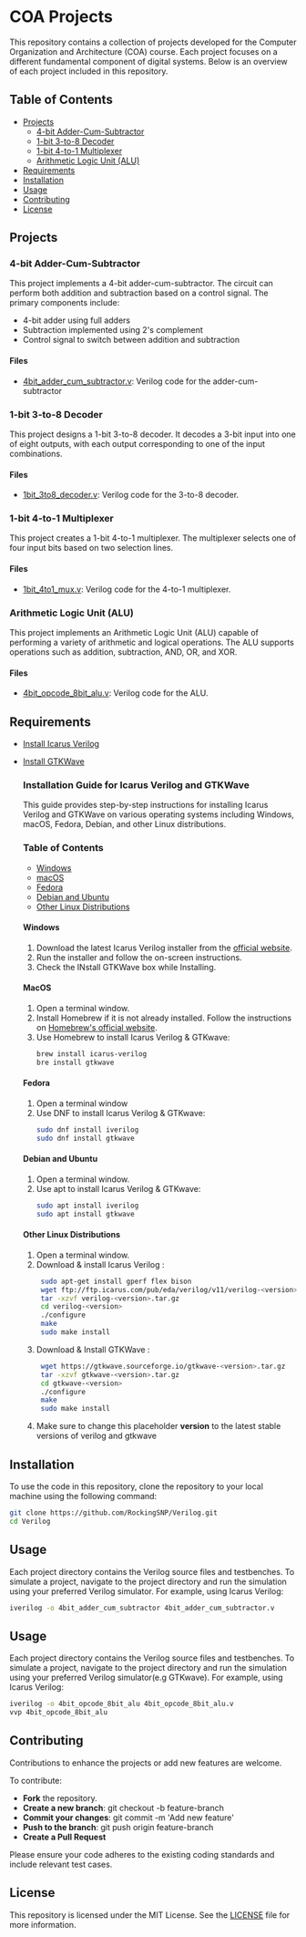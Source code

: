 # COA Projects

This repository contains a collection of projects developed for the Computer Organization and Architecture (COA) course. Each project focuses on a different fundamental component of digital systems. Below is an overview of each project included in this repository.

## Table of Contents
- [Projects](#projects)
  - [4-bit Adder-Cum-Subtractor](#4-bit-adder-cum-subtractor)
  - [1-bit 3-to-8 Decoder](#1-bit-3-to-8-decoder)
  - [1-bit 4-to-1 Multiplexer](#1-bit-4-to-1-multiplexer)
  - [Arithmetic Logic Unit (ALU)](#arithmetic-logic-unit-alu)
- [Requirements](#requirements)
- [Installation](#installation)
- [Usage](#usage)
- [Contributing](#contributing)
- [License](#license)

## Projects

### 4-bit Adder-Cum-Subtractor

This project implements a 4-bit adder-cum-subtractor. The circuit can perform both addition and subtraction based on a control signal. The primary components include:

- 4-bit adder using full adders
- Subtraction implemented using 2's complement
- Control signal to switch between addition and subtraction

#### Files
- [4bit_adder_cum_subtractor.v](https://github.com/RockingSNP/Verilog/blob/main/Ripple_Carry_Adder/4bit_adder_cum_subtractor.v): Verilog code for the adder-cum-subtractor

### 1-bit 3-to-8 Decoder

This project designs a 1-bit 3-to-8 decoder. It decodes a 3-bit input into one of eight outputs, with each output corresponding to one of the input combinations.

#### Files
- [1bit_3to8_decoder.v](https://github.com/RockingSNP/Verilog/blob/main/Decoder/1bit_3to8_decoder.v): Verilog code for the 3-to-8 decoder.
  
### 1-bit 4-to-1 Multiplexer

This project creates a 1-bit 4-to-1 multiplexer. The multiplexer selects one of four input bits based on two selection lines.

#### Files
- [1bit_4to1_mux.v](https://github.com/RockingSNP/Verilog/blob/main/Multiplexer/1bit_4to1_mux.v): Verilog code for the 4-to-1 multiplexer.

### Arithmetic Logic Unit (ALU)

This project implements an Arithmetic Logic Unit (ALU) capable of performing a variety of arithmetic and logical operations. The ALU supports operations such as addition, subtraction, AND, OR, and XOR.

#### Files
- [4bit_opcode_8bit_alu.v](https://github.com/RockingSNP/Verilog/blob/main/Arithmetic_Logic_Unit/4bit_opcode_8bit_alu.v): Verilog code for the ALU.

## Requirements
- [Install Icarus Verilog](https://steveicarus.github.io/iverilog/)
- [Install GTKWave](https://gtkwave.sourceforge.net/)
  
    ### Installation Guide for Icarus Verilog and GTKWave
    
    This guide provides step-by-step instructions for installing Icarus Verilog and GTKWave on various operating systems including Windows, macOS, Fedora, Debian, and other Linux distributions.
    
    ### Table of Contents
    - [Windows](#windows)
    - [macOS](#macos)
    - [Fedora](#fedora)
    - [Debian and Ubuntu](#debian-and-ubuntu)
    - [Other Linux Distributions](#other-linux-distributions)
    
    #### **Windows**
    
    1. Download the latest Icarus Verilog installer from the [official website](http://bleyer.org/icarus/).
    2. Run the installer and follow the on-screen instructions.
    3. Check the INstall GTKWave box while Installing.
       
    #### MacOS
      
    1. Open a terminal window.
    2. Install Homebrew if it is not already installed. Follow the instructions on [Homebrew's official website](https://brew.sh/).
    3. Use Homebrew to install Icarus Verilog & GTKwave:
       ```bash
       brew install icarus-verilog
       bre install gtkwave
       ```    
    #### Fedora
      
    1. Open a terminal window
    2. Use DNF to install Icarus Verilog & GTKwave:
       ```bash
       sudo dnf install iverilog
       sudo dnf install gtkwave
       ```
    #### Debian and Ubuntu
            
    1. Open a terminal window.
    2. Use apt to install Icarus Verilog & GTKwave:
       ```bash
       sudo apt install iverilog
       sudo apt install gtkwave
       ```

    #### Other Linux Distributions
            
    1. Open a terminal window.
    2. Download & install Icarus Verilog :
       ```bash
        sudo apt-get install gperf flex bison
        wget ftp://ftp.icarus.com/pub/eda/verilog/v11/verilog-<version>.tar.gz
        tar -xzvf verilog-<version>.tar.gz
        cd verilog-<version>
        ./configure
        make
        sudo make install
       ```
    3. Download & Install GTKWave :
       ```bash
        wget https://gtkwave.sourceforge.io/gtkwave-<version>.tar.gz
        tar -xzvf gtkwave-<version>.tar.gz
        cd gtkwave-<version>
        ./configure
        make
        sudo make install
       ```
   4. Make sure to change this placeholder **version** to the latest stable versions of verilog and gtkwave
  
## Installation
To use the code in this repository, clone the repository to your local machine using the following command:

```bash
git clone https://github.com/RockingSNP/Verilog.git
cd Verilog
```
## Usage
Each project directory contains the Verilog source files and testbenches. To simulate a project, navigate to the project directory and run the simulation using your preferred Verilog simulator. For example, using Icarus Verilog:

```bash
iverilog -o 4bit_adder_cum_subtractor 4bit_adder_cum_subtractor.v
```

## Usage
Each project directory contains the Verilog source files and testbenches. To simulate a project, navigate to the project directory and run the simulation using your preferred Verilog simulator(e.g GTKwave). For example, using Icarus Verilog:

```bash
iverilog -o 4bit_opcode_8bit_alu 4bit_opcode_8bit_alu.v
vvp 4bit_opcode_8bit_alu
```

## Contributing
Contributions to enhance the projects or add new features are welcome.

To contribute:
- **Fork** the repository.
- **Create a new branch**: git checkout -b feature-branch
- **Commit your changes**: git commit -m 'Add new feature'
- **Push to the branch**: git push origin feature-branch
- **Create a Pull Request**

Please ensure your code adheres to the existing coding standards and include relevant test cases.

## License
This repository is licensed under the MIT License. See the [LICENSE](LICENSE) file for more information.
